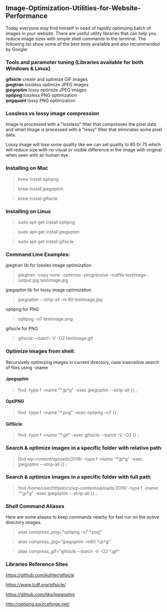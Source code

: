 ## Image-Optimization-Utilities-for-Website-Performance
Today everyone may find himself in need of rapidly optimzing batch of images in your website. There are useful utility libraries that can help you reduce image sizes with simple shell commands in the terminal. The following list show some of the best tools available and also recommended by Google:

### Tools and parameter tuning (Libraries available for both Windows & Linux)

<strong>gifsicle</strong> 	create and optimize GIF images<br />
<strong>jpegtran</strong> 	lossless optimize JPEG images<br />
<strong>jpegoptim</strong>  lossy optimize JPEG images<br />
<strong>optipng</strong>    lossless PNG optimization<br />
<strong>pngquant</strong> 	lossy PNG optimization<br />

### Lossless vs lossy image compression

Image is processed with a "lossless" filter that compresses the pixel data and when Image is processed with a "lossy" filter that eliminates some pixel data.

Lossy image will lose some quality like we can set quality to 85 0r 75 which will reduce size with no visual or visible difference in the image with original when seen with an human eye.

### Installing on Mac

> brew install optipng

> brew install jpegoptim

> brew install gifsicle

### Installing on Linux

> sudo apt-get install optipng

> sudo apt-get install jpegoptim

> sudo apt-get install gifsicle

### Command Line Examples:

jpegtran lib for lossles image optimization<br />
> jpegtran -copy none -optimize -progressive -outfile testimage-output.jpg testimage.jpg

jpegoptim lib for lossy image optimization<br />
> jpegoptim --strip-all -m 90 testimage.jpg

optipng for PNG<br />
> optipng -o7 testimage.png

gifsicle for PNG<br />
> gifsicle --batch -V -O2 testimage.gif

### Optimize images from shell:
Recursively optimizing images in current directory, case insensitive search of files using -iname

#### Jpegoptim
> find -type f -iname "\*.jp\*g" -exec jpegoptim --strip-all {} \;

#### OptiPNG
> find -type f -iname "\*.png" -exec optipng -o7 {} \;

#### GifSicle
> find -type f -iname "\*.gif" -exec gifsicle --batch -V -O2 {} \;

### Search & optimize images in a specific folder with relative path
> find wp-content/uploads/2019/ -type f -iname "\*.jp\*g" -exec jpegoptim --strip-all {} \;

### Search & optimize images in a specific folder with full path
> find /home/user/httpdocs/wp-content/uploads/2019/ -type f -iname "\*.jp\*g" -exec jpegoptim --strip-all {} \;


### Shell Command Aliases
Here are some aliases to keep commands nearby for fast run on the active directory images.

> alias compress_png="optipng -o7 \*.png"

> alias compress_jpg="jpegoptim -m80 \*.jp\*g"

> alias compress_gif="gifsicle --batch -V -O2 \*.gif"

### Libraries Reference Sites

https://github.com/kohler/gifsicle

https://www.lcdf.org/gifsicle/

https://github.com/tjko/jpegoptim

http://optipng.sourceforge.net/
